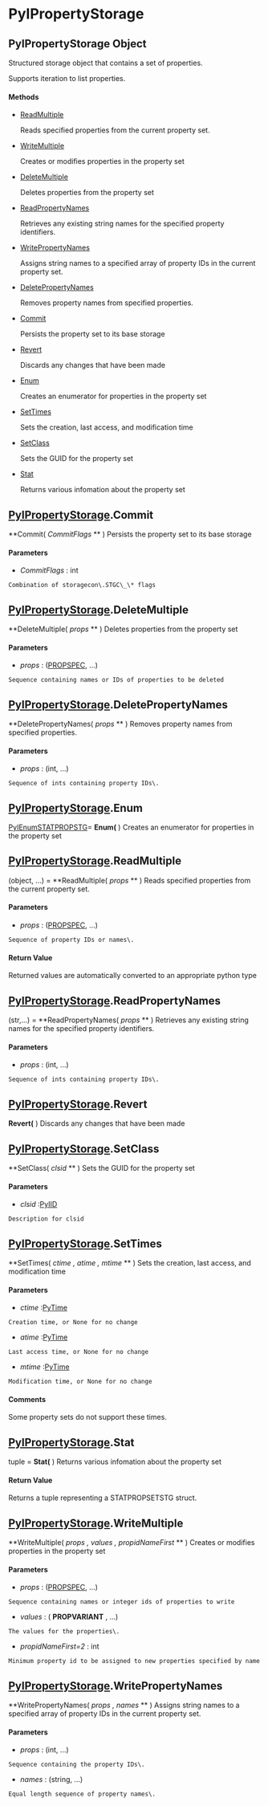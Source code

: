 # PyIPropertyStorage

## PyIPropertyStorage Object

Structured storage object that contains a set of properties\. 

Supports iteration to list properties\.

#### Methods


  - [ReadMultiple](PyIPropertyStorage.md#pyipropertystoragereadmultiple)

    Reads specified properties from the current property set\.&nbsp;

  - [WriteMultiple](PyIPropertyStorage.md#pyipropertystoragewritemultiple)

    Creates or modifies properties in the property set&nbsp;

  - [DeleteMultiple](PyIPropertyStorage.md#pyipropertystoragedeletemultiple)

    Deletes properties from the property set&nbsp;

  - [ReadPropertyNames](PyIPropertyStorage.md#pyipropertystoragereadpropertynames)

    Retrieves any existing string names for the specified property identifiers\.&nbsp;

  - [WritePropertyNames](PyIPropertyStorage.md#pyipropertystoragewritepropertynames)

    Assigns string names to a specified array of property IDs in the current property set\.&nbsp;

  - [DeletePropertyNames](PyIPropertyStorage.md#pyipropertystoragedeletepropertynames)

    Removes property names from specified properties\.&nbsp;

  - [Commit](PyIPropertyStorage.md#pyipropertystoragecommit)

    Persists the property set to its base storage&nbsp;

  - [Revert](PyIPropertyStorage.md#pyipropertystoragerevert)

    Discards any changes that have been made&nbsp;

  - [Enum](PyIPropertyStorage.md#pyipropertystorageenum)

    Creates an enumerator for properties in the property set&nbsp;

  - [SetTimes](PyIPropertyStorage.md#pyipropertystoragesettimes)

    Sets the creation, last access, and modification time&nbsp;

  - [SetClass](PyIPropertyStorage.md#pyipropertystoragesetclass)

    Sets the GUID for the property set&nbsp;

  - [Stat](PyIPropertyStorage.md#pyipropertystoragestat)

    Returns various infomation about the property set&nbsp;

## [PyIPropertyStorage](#pyipropertystorage)\.Commit

 **Commit\( *CommitFlags* ** \)
Persists the property set to its base storage

#### Parameters


  -  *CommitFlags* : int

    Combination of storagecon\.STGC\_\* flags

## [PyIPropertyStorage](#pyipropertystorage)\.DeleteMultiple

 **DeleteMultiple\( *props* ** \)
Deletes properties from the property set

#### Parameters


  -  *props* : \([PROPSPEC](#propspec), \.\.\.\)

    Sequence containing names or IDs of properties to be deleted

## [PyIPropertyStorage](#pyipropertystorage)\.DeletePropertyNames

 **DeletePropertyNames\( *props* ** \)
Removes property names from specified properties\.

#### Parameters


  -  *props* : \(int, \.\.\.\)

    Sequence of ints containing property IDs\.

## [PyIPropertyStorage](#pyipropertystorage)\.Enum

[PyIEnumSTATPROPSTG](#pyienumstatpropstg)\= **Enum\(** \)
Creates an enumerator for properties in the property set

## [PyIPropertyStorage](#pyipropertystorage)\.ReadMultiple

\(object, \.\.\.\) \= **ReadMultiple\( *props* ** \)
Reads specified properties from the current property set\.

#### Parameters


  -  *props* : \([PROPSPEC](#propspec), \.\.\.\)

    Sequence of property IDs or names\.

#### Return Value
Returned values are automatically converted to an appropriate python type

## [PyIPropertyStorage](#pyipropertystorage)\.ReadPropertyNames

\(str,\.\.\.\) \= **ReadPropertyNames\( *props* ** \)
Retrieves any existing string names for the specified property identifiers\.

#### Parameters


  -  *props* : \(int, \.\.\.\)

    Sequence of ints containing property IDs\.

## [PyIPropertyStorage](#pyipropertystorage)\.Revert

 **Revert\(** \)
Discards any changes that have been made

## [PyIPropertyStorage](#pyipropertystorage)\.SetClass

 **SetClass\( *clsid* ** \)
Sets the GUID for the property set

#### Parameters


  -  *clsid* :[PyIID](#pyiid)

    Description for clsid

## [PyIPropertyStorage](#pyipropertystorage)\.SetTimes

 **SetTimes\( *ctime*  *, atime*  *, mtime* ** \)
Sets the creation, last access, and modification time

#### Parameters


  -  *ctime* :[PyTime](#pytime)

    Creation time, or None for no change

  -  *atime* :[PyTime](#pytime)

    Last access time, or None for no change

  -  *mtime* :[PyTime](#pytime)

    Modification time, or None for no change

#### Comments
Some property sets do not support these times\.

## [PyIPropertyStorage](#pyipropertystorage)\.Stat

tuple \= **Stat\(** \)
Returns various infomation about the property set

#### Return Value
Returns a tuple representing a STATPROPSETSTG struct\.

## [PyIPropertyStorage](#pyipropertystorage)\.WriteMultiple

 **WriteMultiple\( *props*  *, values*  *, propidNameFirst* ** \)
Creates or modifies properties in the property set

#### Parameters


  -  *props* : \([PROPSPEC](#propspec), \.\.\.\)

    Sequence containing names or integer ids of properties to write

  -  *values* : \( **PROPVARIANT** , \.\.\.\)

    The values for the properties\.

  -  *propidNameFirst\=2* : int

    Minimum property id to be assigned to new properties specified by name

## [PyIPropertyStorage](#pyipropertystorage)\.WritePropertyNames

 **WritePropertyNames\( *props*  *, names* ** \)
Assigns string names to a specified array of property IDs in the current property set\.

#### Parameters


  -  *props* : \(int, \.\.\.\)

    Sequence containing the property IDs\.

  -  *names* : \(string, \.\.\.\)

    Equal length sequence of property names\.